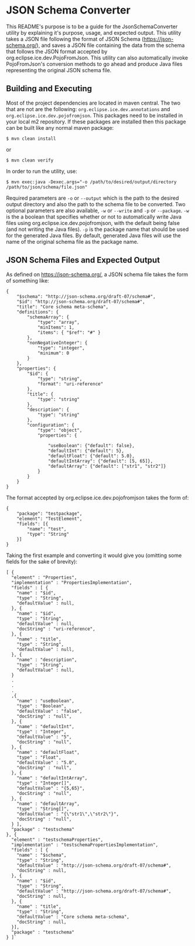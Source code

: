 # JSON Schema Converter

This README's purpose is to be a guide for the JsonSchemaConverter utility by explaining it's purpose, usage, and expected output. This utility takes a JSON file
following the format of JSON Schema (https://json-schema.org/), and saves a JSON file containing the data from the schema that follows the JSON format accepted by org.eclipse.ice.dev.PojoFromJson. This utility can also automatically invoke PojoFromJson's conversion methods to go ahead and produce Java files representing the original JSON schema file.

## Building and Executing

Most of the project dependencies are located in maven central. The two that are not are the following: 
`org.eclipse.ice.dev.annotations` and `org.eclipse.ice.dev.pojofromjson`. This packages need to be installed in your local m2 repository. If these packages are installed then this package can be built like any normal maven package:

```
$ mvn clean install
```
or 

```
$ mvn clean verify
```

In order to run the utility, use:

```
$ mvn exec:java -Dexec.args="-o /path/to/desired/output/directory /path/to/json/schema/file.json"
```

Required parameters are `-o` or `--output` which is the path to the desired output directory and also the path to the schema file to be converted. Two optional parameters are also available, `-w` or `--write` and `-p` or `--package`. `-w` is the a boolean that specifies whether or not to automatically write Java files using org.eclipse.ice.dev.pojofromjson, with the default being false (and not writing the Java files). `-p` is the package name that should be used for the generated Java files. By default, generated Java files will use the name of the original schema file as the package name. 

## JSON Schema Files and Expected Output

As defined on https://json-schema.org/, a JSON schema file takes the form of something like:

```
{
    "$schema": "http://json-schema.org/draft-07/schema#",
    "$id": "http://json-schema.org/draft-07/schema#",
    "title": "Core schema meta-schema",
    "definitions": {
        "schemaArray": {
            "type": "array",
            "minItems": 1,
            "items": { "$ref": "#" }
        },
        "nonNegativeInteger": {
            "type": "integer",
            "minimum": 0
        }
    },
    "properties": {
        "$id": {
            "type": "string",
            "format": "uri-reference"
        },
        "title": {
            "type": "string"
        },
        "description": {
            "type": "string"
        },
        "configuration": {
      		"type": "object",
      		"properties": {

        		"useBoolean": {"default": false},
        		"defaultInt": {"default": 5},
        		"defaultFloat": {"default": 5.0},
        		"defaultIntArray": {"default": [5, 65]},
        		"defaultArray": {"default": ["str1", "str2"]}
      		}
   		}
    }
}
```

The format accepted by org.eclipse.ice.dev.pojofromjson takes the form  of: 

```
{
	"package": "testpackage",
	"element": "TestElement",
	"fields": [{
		"name": "test",
		"type": "String"
	}]
}
```

Taking the first example and converting it would give you (omitting some fields for the sake of brevity):

```
[ {
  "element" : "Properties",
  "implementation" : "PropertiesImplementation",
  "fields" : [ {
    "name" : "$id",
    "type" : "String",
    "defaultValue" : null,
  }, {
    "name" : "$id",
    "type" : "String",
    "defaultValue" : null,
    "docString" : "uri-reference",
  }, {
    "name" : "title",
    "type" : "String",
    "defaultValue" : null,
  }, {
    "name" : "description",
    "type" : "String",
    "defaultValue" : null,
  }
  .
  .
  .
  ,{
    "name" : "useBoolean",
    "type" : "Boolean",
    "defaultValue" : "false",
    "docString" : "null",
  }, {
    "name" : "defaultInt",
    "type" : "Integer",
    "defaultValue" : "5",
    "docString" : "null",
  }, {
    "name" : "defaultFloat",
    "type" : "Float",
    "defaultValue" : "5.0",
    "docString" : "null",
  }, {
    "name" : "defaultIntArray",
    "type" : "Integer[]",
    "defaultValue" : "{5,65}",
    "docString" : "null",
  }, {
    "name" : "defaultArray",
    "type" : "String[]",
    "defaultValue" : "{\"str1\",\"str2\"}",
    "docString" : "null",
  } ],
  "package" : "testschema"
}, {
  "element" : "testschemaProperties",
  "implementation" : "testschemaPropertiesImplementation",
  "fields" : [ {
    "name" : "$schema",
    "type" : "String",
    "defaultValue" : "http://json-schema.org/draft-07/schema#",
    "docString" : null,
  }, {
    "name" : "$id",
    "type" : "String",
    "defaultValue" : "http://json-schema.org/draft-07/schema#",
    "docString" : null,
  }, {
    "name" : "title",
    "type" : "String",
    "defaultValue" : "Core schema meta-schema",
    "docString" : null,
  }],
  "package" : "testschema"
} ]`

```



